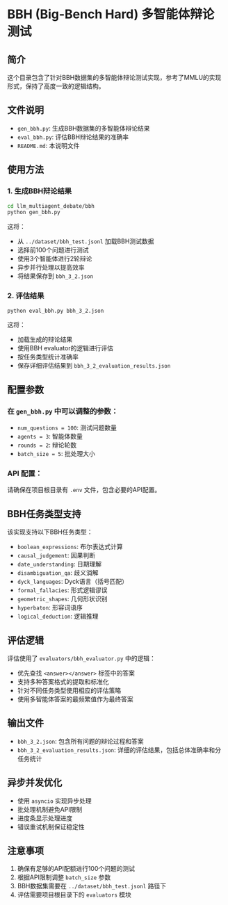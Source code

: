 # BBH (Big-Bench Hard) 多智能体辩论测试

## 简介

这个目录包含了针对BBH数据集的多智能体辩论测试实现，参考了MMLU的实现形式，保持了高度一致的逻辑结构。

## 文件说明

- `gen_bbh.py`: 生成BBH数据集的多智能体辩论结果
- `eval_bbh.py`: 评估BBH辩论结果的准确率
- `README.md`: 本说明文件

## 使用方法

### 1. 生成BBH辩论结果

```bash
cd llm_multiagent_debate/bbh
python gen_bbh.py
```

这将：
- 从 `../dataset/bbh_test.jsonl` 加载BBH测试数据
- 选择前100个问题进行测试
- 使用3个智能体进行2轮辩论
- 异步并行处理以提高效率
- 将结果保存到 `bbh_3_2.json`

### 2. 评估结果

```bash
python eval_bbh.py bbh_3_2.json
```

这将：
- 加载生成的辩论结果
- 使用BBH evaluator的逻辑进行评估
- 按任务类型统计准确率
- 保存详细评估结果到 `bbh_3_2_evaluation_results.json`

## 配置参数

### 在 `gen_bbh.py` 中可以调整的参数：

- `num_questions = 100`: 测试问题数量
- `agents = 3`: 智能体数量
- `rounds = 2`: 辩论轮数
- `batch_size = 5`: 批处理大小

### API 配置：

请确保在项目根目录有 `.env` 文件，包含必要的API配置。

## BBH任务类型支持

该实现支持以下BBH任务类型：
- `boolean_expressions`: 布尔表达式计算
- `causal_judgement`: 因果判断
- `date_understanding`: 日期理解
- `disambiguation_qa`: 歧义消解
- `dyck_languages`: Dyck语言（括号匹配）
- `formal_fallacies`: 形式逻辑谬误
- `geometric_shapes`: 几何形状识别
- `hyperbaton`: 形容词语序
- `logical_deduction`: 逻辑推理

## 评估逻辑

评估使用了 `evaluators/bbh_evaluator.py` 中的逻辑：
- 优先查找 `<answer></answer>` 标签中的答案
- 支持多种答案格式的提取和标准化
- 针对不同任务类型使用相应的评估策略
- 使用多智能体答案的最频繁值作为最终答案

## 输出文件

- `bbh_3_2.json`: 包含所有问题的辩论过程和答案
- `bbh_3_2_evaluation_results.json`: 详细的评估结果，包括总体准确率和分任务统计

## 异步并发优化

- 使用 `asyncio` 实现异步处理
- 批处理机制避免API限制
- 进度条显示处理进度
- 错误重试机制保证稳定性

## 注意事项

1. 确保有足够的API配额进行100个问题的测试
2. 根据API限制调整 `batch_size` 参数
3. BBH数据集需要在 `../dataset/bbh_test.jsonl` 路径下
4. 评估需要项目根目录下的 `evaluators` 模块 